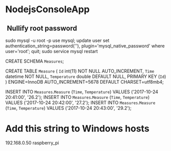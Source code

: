 ﻿# NodejsConsoleApp
​
Nullify root password
-----------------------
sudo mysql -u root -p
use mysql;
update user set authentication_string=password(''), plugin='mysql_native_password' where user='root';
quit;
sudo service mysql restart

CREATE SCHEMA `Measures`;

CREATE TABLE `Measure` (
  `Id` int(11) NOT NULL AUTO_INCREMENT,
  `Time` datetime NOT NULL,
  `Temperature` double DEFAULT NULL,
  PRIMARY KEY (`Id`)
) ENGINE=InnoDB AUTO_INCREMENT=5678 DEFAULT CHARSET=utf8mb4;

INSERT INTO `Measures`.`Measure` (`Time`, `Temperature`) VALUES ('2017-10-24 20:41:00', '26.2');
INSERT INTO `Measures`.`Measure` (`Time`, `Temperature`) VALUES ('2017-10-24 20:42:00', '27.2');
INSERT INTO `Measures`.`Measure` (`Time`, `Temperature`) VALUES ('2017-10-24 20:43:00', '29.2');

# Add this string to Windows hosts
192.168.0.50        raspberry_pi
